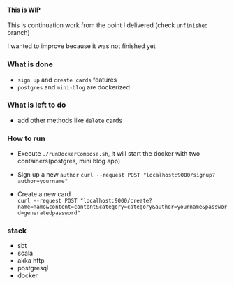 #### This is WIP 
This is continuation work from the point I delivered (check `unfinished` branch)

I wanted to improve because it was not finished yet

### What is done

- `sign up` and `create cards` features
- `postgres` and `mini-blog` are dockerized
 
### What is left to do
- add other methods like `delete` cards

### How to run

- Execute `./runDockerCompose.sh`, it will start the docker with two containers(postgres, mini blog app)

- Sign up a new `author`
`curl --request POST "localhost:9000/signup?author=yourname"`

- Create a new card  
`curl --request POST "localhost:9000/create?name=name&content=content&category=category&author=yourname&password=generatedpassword"`

### stack

- sbt
- scala
- akka http
- postgresql
- docker
